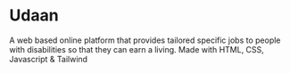 # Udaan
A web based online platform that provides tailored specific jobs to people with disabilities so that they can earn a living.
Made with HTML, CSS, Javascript & Tailwind

